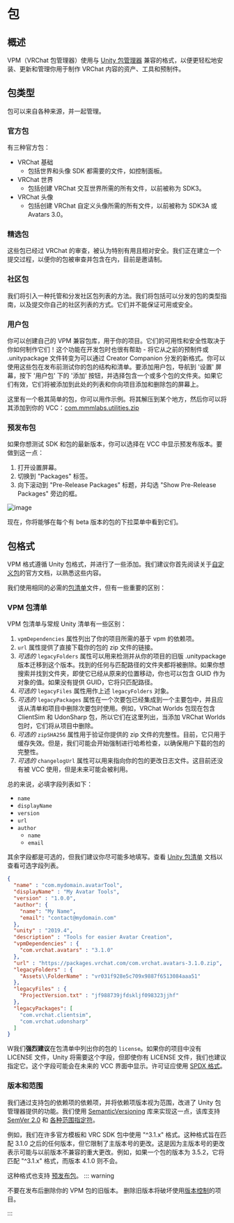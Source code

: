 # 包

## 概述
VPM（VRChat 包管理器）使用与 [Unity 包管理器](https://docs.unity3d.com/2019.4/Documentation/Manual/Packages.html) 兼容的格式，以便更轻松地安装、更新和管理你用于制作 VRChat 内容的资产、工具和预制件。

## 包类型
包可以来自各种来源，并一起管理。
### 官方包
有三种官方包：
* VRChat 基础
  * 包括世界和头像 SDK 都需要的文件，如控制面板。
* VRChat 世界
  * 包括创建 VRChat 交互世界所需的所有文件，以前被称为 SDK3。
* VRChat 头像
  * 包括创建 VRChat 自定义头像所需的所有文件，以前被称为 SDK3A 或 Avatars 3.0。

### 精选包
这些包已经过 VRChat 的审查，被认为特别有用且相对安全。我们正在建立一个提交过程，以便你的包被审查并包含在内，目前是邀请制。

### 社区包
我们将引入一种托管和分发社区包列表的方法。我们将包括可以分发的包的类型指南，以及提交你自己的社区列表的方式。它们并不能保证可用或安全。

### 用户包
你可以创建自己的 VPM 兼容包库，用于你的项目。它们的可用性和安全性取决于你如何制作它们！这个功能在开发包时也很有帮助 - 将它从之前的预制件或 .unitypackage 文件转变为可以通过 Creator Companion 分发的新格式。你可以使用这些包在发布前测试你的包的结构和清单。要添加用户包，导航到 '设置' 屏幕，按下 '用户包' 下的 '添加' 按钮，并选择包含一个或多个包的文件夹。如果它们有效，它们将被添加到此处的列表和你向项目添加和删除包的屏幕上。

这里有一个极其简单的包，你可以用作示例。将其解压到某个地方，然后你可以将其添加到你的 VCC：[com.mmmlabs.utilities.zip](https://github.com/vrchat/packages/releases/download/3.0.3/com.mmmlabs.utilities.zip)

### 预发布包
如果你想测试 SDK 和包的最新版本，你可以选择在 VCC 中显示预发布版本。要做到这一点：
1. 打开设置屏幕。
2. 切换到 "Packages" 标签。
3. 向下滚动到 "Pre-Release Packages" 标题，并勾选 "Show Pre-Release Packages" 旁边的框。

![image](https://user-images.githubusercontent.com/737888/234437096-5c3013e9-c957-40ff-aba4-86cf3839750b.png)

现在，你将能够在每个有 beta 版本的包的下拉菜单中看到它们。

## 包格式
VPM 格式遵循 Unity 包格式，并进行了一些添加。我们建议你首先阅读关于[自定义包](https://docs.unity3d.com/2019.4/Documentation/Manual/CustomPackages.html)的官方文档，以熟悉这些内容。

我们使用相同的必需的[包清单](https://docs.unity3d.com/2019.4/Documentation/Manual/upm-manifestPkg.html)文件，但有一些重要的区别：

### VPM 包清单
VPM 包清单与常规 Unity 清单有一些区别：

1. `vpmDependencies` 属性列出了你的项目所需的基于 vpm 的依赖项。
2. `url` 属性提供了直接下载你的包的 zip 文件的链接。
3. _可选的_ `legacyFolders` 属性可以用来检测并从你的项目的旧版 .unitypackage 版本迁移到这个版本。找到的任何与匹配路径的文件夹都将被删除。如果你想搜索并找到文件夹，即使它已经从原来的位置移动，你也可以包含 GUID 作为对象的值。如果没有提供 GUID，它将只匹配路径。
4. _可选的_ `legacyFiles` 属性用作上述 `legacyFolders` 对象。
5. _可选的_ `legacyPackages` 属性在一个次要包已经集成到一个主要包中，并且应该从清单和项目中删除次要包时使用。例如，VRChat Worlds 包现在包含 ClientSim 和 UdonSharp 包，所以它们在这里列出，当添加 VRChat Worlds 包时，它们将从项目中删除。
6. _可选的_ `zipSHA256` 属性用于验证你提供的 zip 文件的完整性。目前，它只用于缓存失效。但是，我们可能会开始强制进行哈希检查，以确保用户下载的包的完整性。
7. _可选的_ `changelogUrl` 属性可以用来指向你的包的更改日志文件。这目前还没有被 VCC 使用，但是未来可能会被利用。

总的来说，必填字段列表如下：

- `name`
- `displayName`
- `version`
- `url`
- `author`
  - `name`
  - `email`

其余字段都是可选的，但我们建议你尽可能多地填写。查看 [Unity 包清单](https://docs.unity3d.com/2019.4/Documentation/Manual/upm-manifestPkg.html) 文档以查看可选字段列表。

```json
{
  "name" : "com.mydomain.avatarTool",
  "displayName" : "My Avatar Tools",
  "version" : "1.0.0",
  "author": {
    "name": "My Name",
    "email": "contact@mydomain.com"
  },
  "unity" : "2019.4",
  "description" : "Tools for easier Avatar Creation",
  "vpmDependencies" : {
    "com.vrchat.avatars" : "3.1.0"
  },
  "url" : "https://packages.vrchat.com/com.vrchat.avatars-3.1.0.zip",
  "legacyFolders" : {
    "Assets\\FolderName" : "vr031f928e5c709x9887f6513084aaa51"
  },
  "legacyFiles" : {
    "ProjectVersion.txt" : "jf988739jfdskljf098323jjhf"
  },
  "legacyPackages": [
    "com.vrchat.clientsim",
    "com.vrchat.udonsharp"
  ]
}
```

W我们**强烈建议**在包清单中列出你的包的 `license`。如果你的项目中没有 LICENSE 文件，Unity 将需要这个字段，但即使你有 LICENSE 文件，我们也建议指定它。这个字段可能会在未来的 VCC 界面中显示。许可证应使用 [SPDX 格式](https://spdx.org/licenses/)。

### 版本和范围
我们通过支持包的依赖项的依赖项，并将依赖项版本视为范围，改进了 Unity 包管理器提供的功能。我们使用 [SemanticVersioning](https://github.com/adamreeve/semver.net) 库来实现这一点，该库支持 [SemVer 2.0](https://semver.org/) 和 [各种范围指定符](https://github.com/adamreeve/semver.net#ranges)。

例如，我们在许多官方模板和 VRC SDK 包中使用 "^3.1.x" 格式。这种格式旨在匹配 3.1.0 之后的任何版本，但它限制了主版本号的更改。这是因为主版本号的更改表示可能与以前版本不兼容的重大更改。例如，如果一个包的版本为 3.5.2，它将匹配 "^3.1.x" 格式，而版本 4.1.0 则不会。

这种格式也支持 [预发布包](#prerelease-packages)。
::: warning

不要在发布后删除你的 VPM 包的旧版本。
删除旧版本将破坏使用[版本控制](https://vcc.docs.vrchat.com/vpm/source-control)的项目。

:::